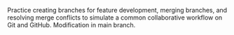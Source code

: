  Practice creating branches for feature development, merging branches, and resolving merge conflicts to simulate a common collaborative workflow on Git and GitHub.
 Modification in main branch.